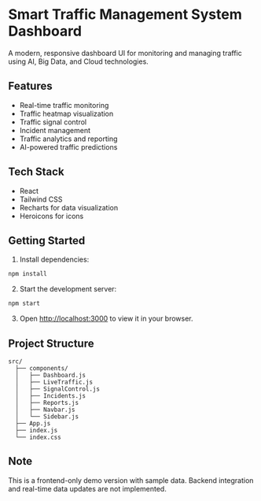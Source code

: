 # Smart Traffic Management System Dashboard

A modern, responsive dashboard UI for monitoring and managing traffic using AI, Big Data, and Cloud technologies.

## Features

- Real-time traffic monitoring
- Traffic heatmap visualization
- Traffic signal control
- Incident management
- Traffic analytics and reporting
- AI-powered traffic predictions

## Tech Stack

- React
- Tailwind CSS
- Recharts for data visualization
- Heroicons for icons

## Getting Started

1. Install dependencies:
```bash
npm install
```

2. Start the development server:
```bash
npm start
```

3. Open [http://localhost:3000](http://localhost:3000) to view it in your browser.

## Project Structure

```
src/
  ├── components/
  │   ├── Dashboard.js
  │   ├── LiveTraffic.js
  │   ├── SignalControl.js
  │   ├── Incidents.js
  │   ├── Reports.js
  │   ├── Navbar.js
  │   └── Sidebar.js
  ├── App.js
  ├── index.js
  └── index.css
```

## Note

This is a frontend-only demo version with sample data. Backend integration and real-time data updates are not implemented. 